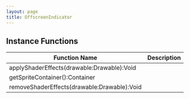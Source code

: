 ```yaml
---
layout: page
title: OffscreenIndicator
---
```


## Instance Functions

| Function Name | Description |
| --------------- | ------------- |
| applyShaderEffects(drawable:Drawable):Void |  |
| getSpriteContainer():Container |  |
| removeShaderEffects(drawable:Drawable):Void |  |


